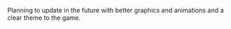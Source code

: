 Planning to update in the future with better graphics and animations and a clear theme to the game. 
